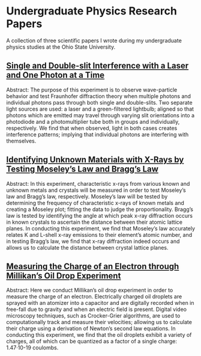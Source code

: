 # Undergraduate Physics Research Papers
A collection of three scientific papers I wrote during my undergraduate physics studies at the Ohio State University.

## [Single and Double-slit Interference with a Laser and One Photon at a Time](https://github.com/handerso/undergraduate_scientific_papers/blob/main/Single%20and%20Double-slit%20Interference%20with%20a%20Laser%20and%20One%20Photon%20at%20a%20Time.pdf)

Abstract: The purpose of this experiment is to observe wave-particle behavior and test Fraunhofer diffraction theory when multiple photons and individual photons pass through both single and double-slits. Two separate light sources are used: a laser and a green-filtered lightbulb; aligned so that photons which are emitted may travel through varying slit orientations into a photodiode and a photomultiplier tube both in groups and individually, respectively. We find that when observed, light in both cases creates interference patterns; implying that individual photons are interfering with themselves.

## [Identifying Unknown Materials with X-Rays by Testing Moseley’s Law and Bragg’s Law](https://github.com/handerso/undergraduate_scientific_papers/blob/main/Identifying%20Unknown%20Materials%20with%20X-Rays%20by%20Testing%20Moseley%E2%80%99s%20Law%20and%20Bragg%E2%80%99s%20Law.pdf)
Abstract: In this experiment, characteristic x-rays from various known and unknown metals and crystals will be measured in order to test Moseley’s law and Bragg’s law, respectively. Moseley’s law will be tested by determining the frequency of characteristic x-rays of known metals and creating a Moseley plot; fitting the data to judge the proportionality. Bragg’s law is tested by identifying the angle at which peak x-ray diffraction occurs in known crystals to ascertain the distance between their atomic lattice planes. In conducting this experiment, we find that Moseley’s law accurately relates K and L-shell x-ray emissions to their element’s atomic number, and in testing Bragg’s law, we find that x-ray diffraction indeed occurs and allows us to calculate the distance between crystal lattice planes. 

## [Measuring the Charge of an Electron through Millikan’s Oil Drop Experiment](https://github.com/handerso/undergraduate_scientific_papers/blob/main/Measuring%20the%20Charge%20of%20an%20Electron%20through%20Millikan%E2%80%99s%20Oil%20Drop%20Experiment.pdf)
Abstract: Here we conduct Millikan’s oil drop experiment in order to measure the charge of an electron. Electrically charged oil droplets are sprayed with an atomizer into a capacitor and are digitally recorded when in free-fall due to gravity and when an electric field is present. Digital video microscopy techniques, such as Crocker-Grier algorithms, are used to computationally track and measure their velocities; allowing us to calculate their charge using a derivation of Newton’s second law equations. In conducting this experiment, we find that the oil droplets exhibit a variety of charges, all of which can be quantized as a factor of a single charge: 1.47·10-19 coulombs.
